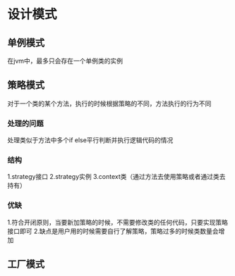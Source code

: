 # 设计模式
## 单例模式
在jvm中，最多只会存在一个单例类的实例

## 策略模式
对于一个类的某个方法，执行的时候根据策略的不同，方法执行的行为不同

### 处理的问题
处理类似于方法中多个if else平行判断并执行逻辑代码的情况

### 结构
1.strategy接口
2.strategy实例
3.context类（通过方法去使用策略或者通过类去持有）

### 优缺
1.符合开闭原则，当要新加策略的时候，不需要修改类的任何代码，只要实现策略接口即可
2.缺点是用户用的时候需要自行了解策略，策略过多的时候类数量会增加

## 工厂模式